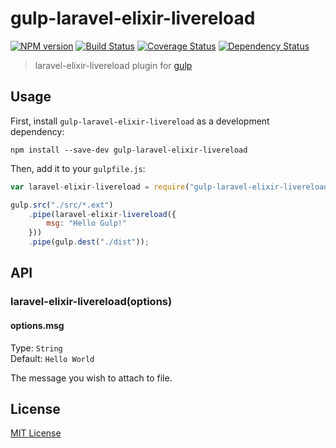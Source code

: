 # gulp-laravel-elixir-livereload
[![NPM version][npm-image]][npm-url] [![Build Status][travis-image]][travis-url]  [![Coverage Status][coveralls-image]][coveralls-url] [![Dependency Status][depstat-image]][depstat-url]

> laravel-elixir-livereload plugin for [gulp](https://github.com/wearefractal/gulp)

## Usage

First, install `gulp-laravel-elixir-livereload` as a development dependency:

```shell
npm install --save-dev gulp-laravel-elixir-livereload
```

Then, add it to your `gulpfile.js`:

```javascript
var laravel-elixir-livereload = require("gulp-laravel-elixir-livereload");

gulp.src("./src/*.ext")
	.pipe(laravel-elixir-livereload({
		msg: "Hello Gulp!"
	}))
	.pipe(gulp.dest("./dist"));
```

## API

### laravel-elixir-livereload(options)

#### options.msg
Type: `String`  
Default: `Hello World`

The message you wish to attach to file.


## License

[MIT License](http://en.wikipedia.org/wiki/MIT_License)

[npm-url]: https://npmjs.org/package/gulp-laravel-elixir-livereload
[npm-image]: https://badge.fury.io/js/gulp-laravel-elixir-livereload.png

[travis-url]: http://travis-ci.org/ehlovader/gulp-laravel-elixir-livereload
[travis-image]: https://secure.travis-ci.org/ehlovader/gulp-laravel-elixir-livereload.png?branch=master

[coveralls-url]: https://coveralls.io/r/ehlovader/gulp-laravel-elixir-livereload
[coveralls-image]: https://coveralls.io/repos/ehlovader/gulp-laravel-elixir-livereload/badge.png

[depstat-url]: https://david-dm.org/ehlovader/gulp-laravel-elixir-livereload
[depstat-image]: https://david-dm.org/ehlovader/gulp-laravel-elixir-livereload.png
